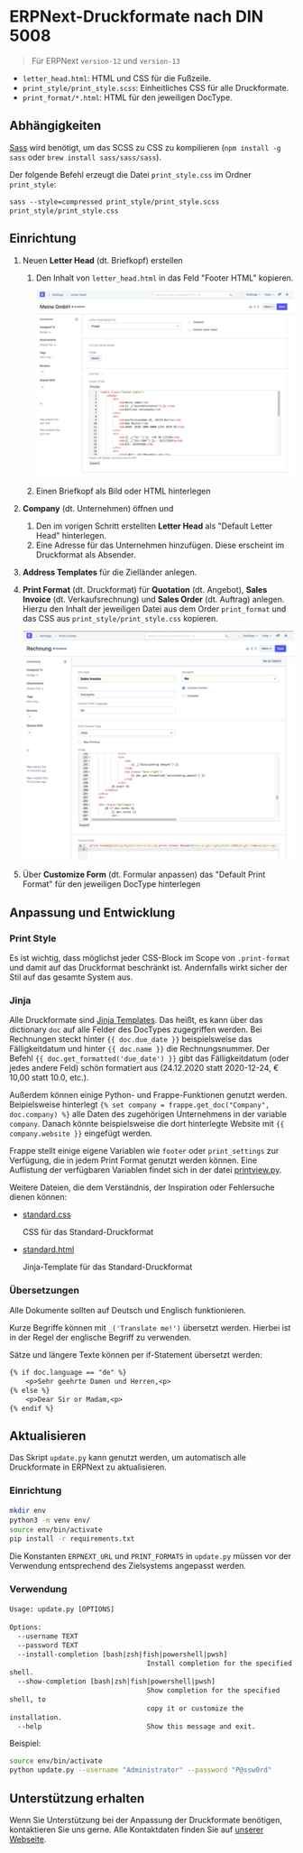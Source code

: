 # ERPNext-Druckformate nach DIN 5008

> Für ERPNext `version-12` und `version-13`

* `letter_head.html`: HTML und CSS für die Fußzeile.
* `print_style/print_style.scss`: Einheitliches CSS für alle Druckformate.
* `print_format/*.html`: HTML für den jeweiligen DocType.

## Abhängigkeiten

[Sass](https://sass-lang.com/install) wird benötigt, um das SCSS zu CSS zu kompilieren (`npm install -g sass` oder `brew install sass/sass/sass`).

Der folgende Befehl erzeugt die Datei `print_style.css` im Ordner `print_style`:

```
sass --style=compressed print_style/print_style.scss print_style/print_style.css
```

## Einrichtung

1. Neuen **Letter Head** (dt. Briefkopf) erstellen

    1. Den Inhalt von `letter_head.html` in das Feld "Footer HTML" kopieren.

        ![Letter Head](docs/letter_head.png)

    2. Einen Briefkopf als Bild oder HTML hinterlegen

2. **Company** (dt. Unternehmen) öffnen und

   1. Den im vorigen Schritt erstellten **Letter Head** als "Default Letter Head" hinterlegen.
   2. Eine Adresse für das Unternehmen hinzufügen. Diese erscheint im Druckformat als Absender.

3. **Address Templates** für die Zielländer anlegen.
4. **Print Format** (dt. Druckformat) für **Quotation** (dt. Angebot), **Sales Invoice** (dt. Verkaufsrechnung) und **Sales Order** (dt. Auftrag) anlegen. Hierzu den Inhalt der jeweiligen Datei aus dem Order `print_format` und das CSS aus `print_style/print_style.css` kopieren.

    ![Print Format](docs/print_format.png)

5. Über **Customize Form** (dt. Formular anpassen) das "Default Print Format" für den jeweiligen DocType hinterlegen


## Anpassung und Entwicklung

### Print Style

Es ist wichtig, dass möglichst jeder CSS-Block im Scope von `.print-format` und damit auf das Druckformat beschränkt ist. Andernfalls wirkt sicher der Stil auf das gesamte System aus.

### Jinja

Alle Druckformate sind [Jinja Templates](https://jinja.palletsprojects.com/en/2.11.x/templates/). Das heißt, es kann über das dictionary `doc` auf alle Felder des DocTypes zugegriffen werden. Bei Rechnungen steckt hinter `{{ doc.due_date }}` beispielsweise das Fälligkeitdatum und hinter `{{ doc.name }}` die Rechnungsnummer. Der Befehl `{{ doc.get_formatted('due_date') }}` gibt das Fälligkeitdatum (oder jedes andere Feld) schön formatiert aus (24.12.2020 statt 2020-12-24, € 10,00 statt 10.0, etc.).

Außerdem können einige Python- und Frappe-Funktionen genutzt werden. Beipielsweise hinterlegt `{% set company = frappe.get_doc("Company", doc.company) %}` alle Daten des zugehörigen Unternehmens in der variable `company`. Danach könnte beispielsweise die dort hinterlegte Website mit `{{ company.website }}` eingefügt werden.

Frappe stellt einige eigene Variablen wie `footer` oder `print_settings` zur Verfügung, die in jedem Print Format genutzt werden können. Eine Auflistung der verfügbaren Variablen findet sich in der datei [printview.py](https://github.com/frappe/frappe/blob/4c6b58da2699189e6992707254f7a95f5c7df64a/frappe/www/printview.py#L148-L157).

Weitere Dateien, die dem Verständnis, der Inspiration oder Fehlersuche dienen können:

- [standard.css](https://github.com/frappe/frappe/blob/8b7c976f680b2aac1b33cf45720beaf653ccdad0/frappe/templates/styles/standard.css)

    CSS für das Standard-Druckformat

- [standard.html](https://github.com/frappe/frappe/blob/8b7c976f680b2aac1b33cf45720beaf653ccdad0/frappe/templates/print_formats/standard.html)

    Jinja-Template für das Standard-Druckformat

### Übersetzungen

Alle Dokumente sollten auf Deutsch und Englisch funktionieren.

Kurze Begriffe können mit `_('Translate me!')` übersetzt werden. Hierbei ist in der Regel der englische Begriff zu verwenden.

Sätze und längere Texte können per if-Statement übersetzt werden:

```jinja
{% if doc.language == "de" %}
    <p>Sehr geehrte Damen und Herren,<p>
{% else %}
    <p>Dear Sir or Madam,<p>
{% endif %}
```

## Aktualisieren

Das Skript `update.py` kann genutzt werden, um automatisch alle Druckformate in ERPNext zu aktualisieren.

### Einrichtung

```bash
mkdir env
python3 -m venv env/
source env/bin/activate
pip install -r requirements.txt
```

Die Konstanten `ERPNEXT_URL` und `PRINT_FORMATS` in `update.py` müssen vor der Verwendung entsprechend des Zielsystems angepasst werden.

### Verwendung

```
Usage: update.py [OPTIONS]

Options:
  --username TEXT
  --password TEXT
  --install-completion [bash|zsh|fish|powershell|pwsh]
                                  Install completion for the specified shell.
  --show-completion [bash|zsh|fish|powershell|pwsh]
                                  Show completion for the specified shell, to
                                  copy it or customize the installation.
  --help                          Show this message and exit.
```

Beispiel:

```bash
source env/bin/activate
python update.py --username "Administrator" --password "P@ssw0rd"
```

## Unterstützung erhalten

Wenn Sie Unterstützung bei der Anpassung der Druckformate benötigen, kontaktieren Sie uns gerne. Alle Kontaktdaten finden Sie auf [unserer Webseite](https://alyf.de).
